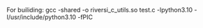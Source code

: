 For builiding:
gcc -shared -o riversi_c_utils.so test.c -lpython3.10 -I/usr/include/python3.10 -fPIC

